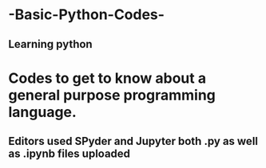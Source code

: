 #  -Basic-Python-Codes-
## Learning python 
# Codes to get to know about a general purpose programming language.
## Editors used SPyder and Jupyter both .py as well as .ipynb files uploaded
